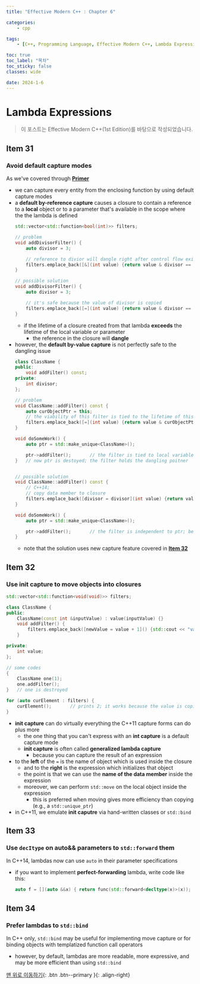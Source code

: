 ```yaml
---
title: "Effective Modern C++ : Chapter 6"

categories:
    - cpp

tags:
    - [C++, Programming Language, Effective Modern C++, Lambda Expression]

toc: true
toc_label: "목차"
toc_sticky: false
classes: wide

date: 2024-1-6
---
```


# Lambda Expressions

> 이 포스트는 Effective Modern C++(1st Edition)를 바탕으로 작성되었습니다.

## Item 31

### Avoid default capture modes
As we've covered through [**Primer**](https://sadoe3.github.io/cpp/primer-chapter10/#lambda-expressions)
- we can capture every entity from the enclosing function by using default capture modes
- a **default by-reference capture** causes a closure to contain a reference to a **local** object or to a parameter that's available in the scope where the the lambda is defined
    ```c++
    std::vector<std::function<bool(int)>> filters;
    
    // problem
    void addDivisorFilter() {
        auto divisor = 3;

        // reference to divior will dangle right after control flow exits addDivisorFilter
        filters.emplace_back([&](int value) {return value & divisor == 0;});
    }

    // possible solution
    void addDivisorFilter() {
        auto divisor = 3;

        // it's safe because the value of divisor is copied
        filters.emplace_back([=](int value) {return value & divisor == 0;});
    }
    ```
    * if the lifetime of a closure created from that lambda **exceeds** the lifetime of the local variable or parameter
        + the reference in the closure will **dangle** 
- however, the **default by-value capture** is not perfectly safe to the dangling issue
    ```c++
    class ClassName {
    public:
        void addFilter() const;
    private:
        int divisor;
    };

    // problem
    void ClassName::addFilter() const {
        auto curObjectPtr = this;
        // the viability of this filter is tied to the lifetime of this ClassName object
        filters.emplace_back([=](int value) {return value & curObjectPtr->divisor == 0;});
    }

    void doSomeWork() {
        auto ptr = std::make_unique<ClassName>();

        ptr->addFilter();       // the filter is tied to local variable ptr
    }   // now ptr is destoyed; the filter holds the dangling poitner
    

    // possible solution
    void ClassName::addFilter() const {
        // C++14;
        // copy data member to closure
        filters.emplace_back([divisor = divisor](int value) {return value & divisor == 0;});
    }

    void doSomeWork() {
        auto ptr = std::make_unique<ClassName>();

        ptr->addFilter();       // the filter is independent to ptr; because it's copied
    }
    ```
    * note that the solution uses new capture feature covered in [**Item 32**](https://sadoe3.github.io/cpp/modern-chapter6/#item-32)


## Item 32

### Use init capture to move objects into closures
```c++
std::vector<std::function<void(void)>> filters;

class ClassName {
public:
    ClassName(const int &inputValue) : value(inputValue) {}
    void addFilter() {
        filters.emplace_back([newValue = value + 1]() {std::cout << "value: " << newValue << std::endl; });
    }

private:
    int value;
};

// some codes
{
    ClassName one(1);
    one.addFilter();
}   // one is destroyed

for (auto curElement : filters) {
    curElement();       // prints 2; it works because the value is copied
}
```
- **init capture** can do virtually everything the C++11 capture forms can do plus more
    * the one thing that you can't express with an **int capture** is a default capture mode 
    * **init capture** is often called **generalized lambda capture**
        + because you can capture the result of an expression
- to the **left** of the `=` is the name of object which is used inside the closure
    * and to the **right** is the expression which initializes that object
    * the point is that we can use the **name of the data member** inside the expression
    * moreover, we can perform `std::move` on the local object inside the expression
        + this is preferred when moving gives more efficiency than copying (e.g., a `std::unique_ptr`)
- in C++11, we emulate **init caputre** via hand-written classes or `std::bind`


## Item 33

### Use `decItype` on auto&& parameters to `std::forward` them
In C++14, lambdas now can use `auto` in their parameter specifications
- if you want to implement **perfect-forwarding** lambda, write code like this:
    ```c++
    auto f = [](auto &&x) { return func(std::forward<decltype(x)>(x)); };
    ```


## Item 34

### Prefer lambdas to `std::bind`
In C++ only, `std::bind` may be useful for implementing move capture or for binding objects with templatized function call operators
- however, by default, lambdas are more readable, more expressive, and may be more efficient than using `std::bind`


[맨 위로 이동하기](#){: .btn .btn--primary }{: .align-right}